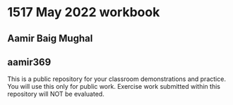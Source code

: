 # 1517 May 2022 workbook

## Aamir Baig Mughal

## aamir369

This is a public repository for your classroom demonstrations and practice. You will use this only for public work. Exercise work submitted within this repository will NOT be evaluated.
